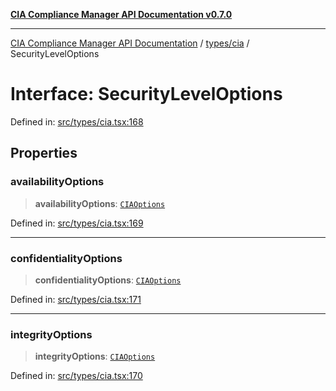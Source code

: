 [**CIA Compliance Manager API Documentation v0.7.0**](../../../README.md)

***

[CIA Compliance Manager API Documentation](../../../modules.md) / [types/cia](../README.md) / SecurityLevelOptions

# Interface: SecurityLevelOptions

Defined in: [src/types/cia.tsx:168](https://github.com/Hack23/cia-compliance-manager/blob/a904e43458f81faf7066f9da9fc149cc9f6e236d/src/types/cia.tsx#L168)

## Properties

### availabilityOptions

> **availabilityOptions**: [`CIAOptions`](CIAOptions.md)

Defined in: [src/types/cia.tsx:169](https://github.com/Hack23/cia-compliance-manager/blob/a904e43458f81faf7066f9da9fc149cc9f6e236d/src/types/cia.tsx#L169)

***

### confidentialityOptions

> **confidentialityOptions**: [`CIAOptions`](CIAOptions.md)

Defined in: [src/types/cia.tsx:171](https://github.com/Hack23/cia-compliance-manager/blob/a904e43458f81faf7066f9da9fc149cc9f6e236d/src/types/cia.tsx#L171)

***

### integrityOptions

> **integrityOptions**: [`CIAOptions`](CIAOptions.md)

Defined in: [src/types/cia.tsx:170](https://github.com/Hack23/cia-compliance-manager/blob/a904e43458f81faf7066f9da9fc149cc9f6e236d/src/types/cia.tsx#L170)
